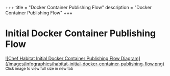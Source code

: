 +++
title = "Docker Container Publishing Flow"
description = "Docker Container Publishing Flow"
+++

# Initial Docker Container Publishing Flow
<a target="_blank" href="/images/infographics/habitat-initial-docker-container-publishing-flow.png">
![Chef Habitat Initial Docker Container Publishing Flow Diagram](/images/infographics/habitat-initial-docker-container-publishing-flow.png)
</a>
<small>Click image to view full size in new tab</small>
